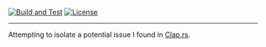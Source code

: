 [![Build and Test](https://github.com/electronicpanopticon/clap_test_error/actions/workflows/CI.yaml/badge.svg)](https://github.com/electronicpanopticon/clap_test_error/actions/workflows/CI.yaml)
[![License](https://img.shields.io/badge/license-Apache%202.0-blue?style=flat-square)](LICENSE-APACHE)

---

Attempting to isolate a potential issue I found in [Clap.rs](https://github.com/clap-rs/clap).
